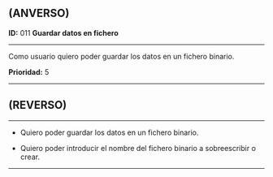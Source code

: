 ## (ANVERSO)  

**ID:** 011 **Guardar datos en fichero**  

***  

Como usuario quiero poder guardar los datos en un fichero binario.  

**Prioridad:** 5  

***  

## (REVERSO)  

***  

* Quiero poder guardar los datos en un fichero binario.  

* Quiero poder introducir el nombre del fichero binario a sobreescribir o crear.  

***
